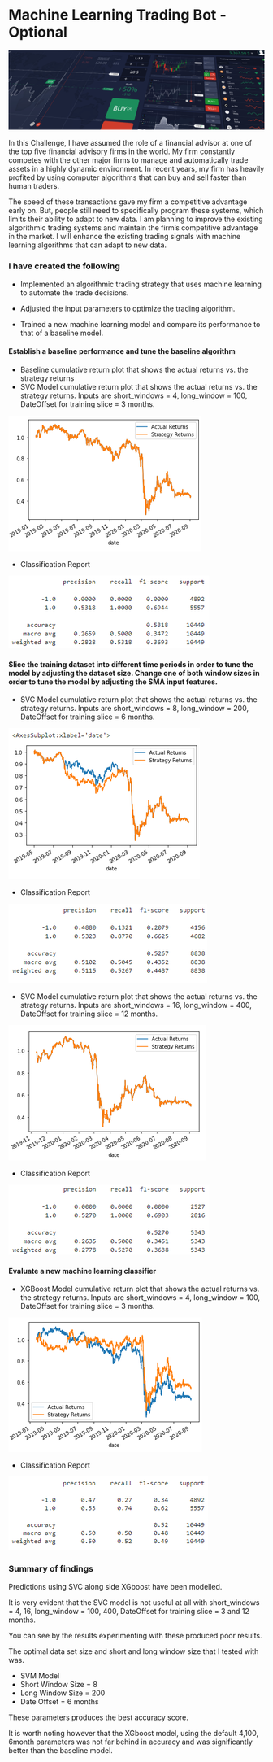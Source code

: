 # Machine Learning Trading Bot - Optional

![Decorative image.](Images/15-2-Homework.png)

In this Challenge, I have assumed the role of a financial advisor at one of the top five financial advisory firms in the world. My firm constantly competes with the other major firms to manage and automatically trade assets in a highly dynamic environment. In recent years, my firm has heavily profited by using computer algorithms that can buy and sell faster than human traders.

The speed of these transactions gave my firm a competitive advantage early on. But, people still need to specifically program these systems, which limits their ability to adapt to new data. I am planning to improve the existing algorithmic trading systems and maintain the firm’s competitive advantage in the market. I will enhance the existing trading signals with machine learning algorithms that can adapt to new data.

### I have created the following 

* Implemented an algorithmic trading strategy that uses machine learning to automate the trade decisions.

* Adjusted the input parameters to optimize the trading algorithm.

* Trained a new machine learning model and compare its performance to that of a baseline model.


#### Establish a baseline performance and tune the baseline algorithm 

* Baseline cumulative return plot that shows the actual returns vs. the strategy returns
* SVC Model cumulative return plot that shows the actual returns vs. the strategy returns. Inputs are short_windows = 4, long_window = 100, DateOffset for training slice = 3 months.

![[returns_actual_vs_strategy]](https://github.com/apfreeman/Unit-15-Machine-Learning-Trading-Bot/blob/main/Images/returns_actual_vs_strategy_svm.PNG?raw=true)

- Classification Report

![[cr]](https://github.com/apfreeman/Unit-15-Machine-Learning-Trading-Bot/blob/main/Images/cr_svm_3_100.PNG?raw=true)


#### Slice the training dataset into different time periods in order to tune the model by adjusting the dataset size.  Change one of both window sizes in order to tune the model by adjusting the SMA input features.

* SVC Model cumulative return plot that shows the actual returns vs. the strategy returns. Inputs are short_windows = 8, long_window = 200, DateOffset for training slice = 6 months.

![[returns_actual_vs_strategy_6months]](https://github.com/apfreeman/Unit-15-Machine-Learning-Trading-Bot/blob/main/Images/returns_actual_vs_strategy_svm_6_200.PNG?raw=true)

- Classification Report

![[cr]](https://github.com/apfreeman/Unit-15-Machine-Learning-Trading-Bot/blob/main/Images/cr_svm_6_200.PNG?raw=true)


* SVC Model cumulative return plot that shows the actual returns vs. the strategy returns. Inputs are short_windows = 16, long_window = 400, DateOffset for training slice = 12 months.

 ![[returns_actual_vs_strategy_12months]](https://github.com/apfreeman/Unit-15-Machine-Learning-Trading-Bot/blob/main/Images/returns_actual_vs_strategy_svm_12_400.PNG?raw=true)

- Classification Report

![[cr]](https://github.com/apfreeman/Unit-15-Machine-Learning-Trading-Bot/blob/main/Images/cr_svm_12_400.PNG?raw=true)


#### Evaluate a new machine learning classifier 

* XGBoost Model cumulative return plot that shows the actual returns vs. the strategy returns. Inputs are short_windows = 4, long_window = 100, DateOffset for training slice = 3 months.

![[returns_actual_vs_strategy_xgboost]](https://github.com/apfreeman/Unit-15-Machine-Learning-Trading-Bot/blob/main/Images/returns_actual_vs_strategy_xgboost.PNG?raw=true)

- Classification Report

![[cr]](https://github.com/apfreeman/Unit-15-Machine-Learning-Trading-Bot/blob/main/Images/cr_xgboost_3_100.PNG?raw=true)

### Summary of findings

Predictions using SVC along side XGboost have been modelled. 

It is very evident that the SVC model is not useful at all with short_windows = 4, 16, long_window = 100, 400, DateOffset for training slice = 3 and 12 months. 

You can see by the results experimenting with these produced poor results. 

The optimal data set size and short and long window size that I tested with was.

 - SVM Model
 - Short Window Size = 8
 - Long Window Size = 200
 - Date Offset = 6 months

 These parameters produces the best accuracy score. 

 It is worth noting however that the XGboost model, using the default 4,100, 6month parameters was not far behind in accuracy and was significantly better than the baseline model.